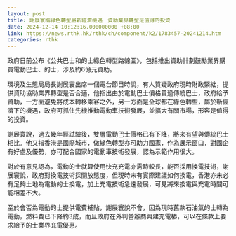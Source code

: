 ```yaml
---
layout: post
title: 謝展寰稱綠色轉型屬新經濟機遇　資助業界轉型是值得的投資
date: 2024-12-14 10:12:16.000000000 +08:00
link: https://news.rthk.hk/rthk/ch/component/k2/1783457-20241214.htm
categories: rthk
---
```


政府日前公布《公共巴士和的士綠色轉型路線圖》，包括推出資助計劃鼓勵業界購買電動巴士、的士，涉及約6億元資助。

環境及生態局局長謝展寰出席一個電台節目時說，有人質疑政府現時財政緊絀，提供資助協助業界轉型是否合適，他指出由於電動巴士價格貴過傳統巴士，政府給予資助，一方面避免將成本轉移乘客之外，另一方面是全球都在綠色轉型，屬於新經濟下的機遇，政府可抓住先機推動電動車技術發展，並擴大有關市場，形容是值得的投資。

謝展寰說，過去幾年經試驗後，雙層電動巴士價格已有下降，將來有望與傳統巴士相比。他又指香港是國際城市，做綠色轉型亦可助力國家，作為展示窗口，對國企有好處及優勢，亦可配合國家的電動車技術發展，認為示範作用很大。

對於有意見認為，電動的士就算使用快充充電亦需時較長，能否採用換電技術，謝展寰說，政府對換電技術採開放態度，但現時未有實際建議如何換電，香港亦未必有足夠土地為電動的士換電，加上充電技術急速發展，可見將來換電與充電時間可能相差不大。

至於會否為電動的士提供電費補貼，謝展寰說不會，因為現時舊款石油氣的士轉為電動，燃料費已下降約3成，而且政府在外判營辦商興建充電樁，可以在條款上要求給予的士業界充電優惠。
